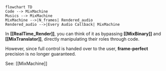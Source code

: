 ```mermaid
flowchart TD
Code --> MixMachine
Musics --> MixMachine
MixMachine -->|N_frames| Rendered_audio
Rendered_audio -->|Every Audio Callback| MixMachine
```
In **[[RealTime_Render]]**, you can think of it as bypassing **[[MixBinary]]** and **[[MixTranslator]]**, directly manipulating their roles through code.

However, since full control is handed over to the user, **frame-perfect** precision is no longer guaranteed.

See: [[MixMachine]]